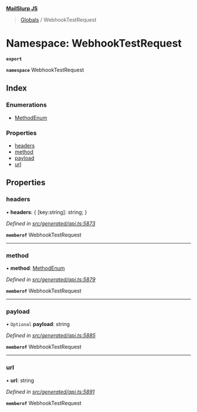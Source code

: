 **[MailSlurp JS](../README.md)**

> [Globals](../README.md) / WebhookTestRequest

# Namespace: WebhookTestRequest

**`export`** 

**`namespace`** WebhookTestRequest

## Index

### Enumerations

* [MethodEnum](../enums/webhooktestrequest.methodenum.md)

### Properties

* [headers](webhooktestrequest.md#headers)
* [method](webhooktestrequest.md#method)
* [payload](webhooktestrequest.md#payload)
* [url](webhooktestrequest.md#url)

## Properties

### headers

•  **headers**: { [key:string]: string;  }

*Defined in [src/generated/api.ts:5873](https://github.com/mailslurp/mailslurp-client/blob/b27590b/src/generated/api.ts#L5873)*

**`memberof`** WebhookTestRequest

___

### method

•  **method**: [MethodEnum](../enums/webhooktestrequest.methodenum.md)

*Defined in [src/generated/api.ts:5879](https://github.com/mailslurp/mailslurp-client/blob/b27590b/src/generated/api.ts#L5879)*

**`memberof`** WebhookTestRequest

___

### payload

• `Optional` **payload**: string

*Defined in [src/generated/api.ts:5885](https://github.com/mailslurp/mailslurp-client/blob/b27590b/src/generated/api.ts#L5885)*

**`memberof`** WebhookTestRequest

___

### url

•  **url**: string

*Defined in [src/generated/api.ts:5891](https://github.com/mailslurp/mailslurp-client/blob/b27590b/src/generated/api.ts#L5891)*

**`memberof`** WebhookTestRequest
